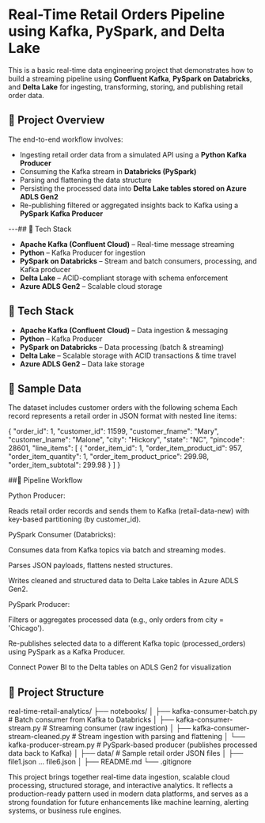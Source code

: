 # Real-Time Retail Orders Pipeline using Kafka, PySpark, and Delta Lake

This is a basic real-time data engineering project that demonstrates how to build a streaming pipeline using **Confluent Kafka**, **PySpark on Databricks**, and **Delta Lake** for ingesting, transforming, storing, and publishing retail order data.


## 🚀 Project Overview

The end-to-end workflow involves:

- Ingesting retail order data from a simulated API using a **Python Kafka Producer**
- Consuming the Kafka stream in **Databricks (PySpark)**
- Parsing and flattening the data structure
- Persisting the processed data into **Delta Lake tables stored on Azure ADLS Gen2**
- Re-publishing filtered or aggregated insights back to Kafka using a **PySpark Kafka Producer**

---## 🔧 Tech Stack

- **Apache Kafka (Confluent Cloud)** – Real-time message streaming
- **Python** – Kafka Producer for ingestion
- **PySpark on Databricks** – Stream and batch consumers, processing, and Kafka producer
- **Delta Lake** – ACID-compliant storage with schema enforcement
- **Azure ADLS Gen2** – Scalable cloud storage


## 🔧 Tech Stack

- **Apache Kafka (Confluent Cloud)** – Data ingestion & messaging
- **Python** – Kafka Producer
- **PySpark on Databricks** – Data processing (batch & streaming)
- **Delta Lake** – Scalable storage with ACID transactions & time travel
- **Azure ADLS Gen2** – Data lake storage

## 🧪 Sample Data

The dataset includes customer orders with the following schema
Each record represents a retail order in JSON format with nested line items:


{
  "order_id": 1,
  "customer_id": 11599,
  "customer_fname": "Mary",
  "customer_lname": "Malone",
  "city": "Hickory",
  "state": "NC",
  "pincode": 28601,
  "line_items": [
    {
      "order_item_id": 1,
      "order_item_product_id": 957,
      "order_item_quantity": 1,
      "order_item_product_price": 299.98,
      "order_item_subtotal": 299.98
    }
  ]
}

##🔄 Pipeline Workflow

Python Producer:

Reads retail order records and sends them to Kafka (retail-data-new) with key-based partitioning (by customer_id).

PySpark Consumer (Databricks):

Consumes data from Kafka topics via batch and streaming modes.

Parses JSON payloads, flattens nested structures.

Writes cleaned and structured data to Delta Lake tables in Azure ADLS Gen2.

PySpark Producer:

Filters or aggregates processed data (e.g., only orders from city = 'Chicago').

Re-publishes selected data to a different Kafka topic (processed_orders) using PySpark as a Kafka Producer.

Connect Power BI to the Delta tables on ADLS Gen2 for visualization

## 📁 Project Structure

real-time-retail-analytics/ ├── notebooks/ │ ├── kafka-consumer-batch.py # Batch consumer from Kafka to Databricks │ ├── kafka-consumer-stream.py # Streaming consumer (raw ingestion) │ ├── kafka-consumer-stream-cleaned.py # Stream ingestion with parsing and flattening │ └── kafka-producer-stream.py # PySpark-based producer (publishes processed data back to Kafka) │ ├── data/ # Sample retail order JSON files │ ├── file1.json ... file6.json │ ├── README.md └── .gitignore


This project brings together real-time data ingestion, scalable cloud processing, structured storage, and interactive analytics. It reflects a production-ready pattern used in modern data platforms, and serves as a strong foundation for future enhancements like machine learning, alerting systems, or business rule engines.